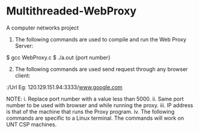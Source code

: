 # Multithreaded-WebProxy
A computer networks project

1.	The following commands are used to compile and run the Web Proxy Server:

$ gcc WebProxy.c
$ ./a.out {port number}

2.	The following commands are used send request through any browser client:

<ip appress>:<port number>/Url
Eg: 120.129.151.94:3333/www.google.com

NOTE: 
i.	Replace port number with a value less than 5000.
ii.	Same port number to be used with browser and while running the proxy.
iii.	IP address is that of the machine that runs the Proxy program.
iv.	The following commands are specific to a Linux terminal. The commands will work on UNT CSP machines.
 





